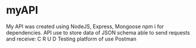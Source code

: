 # myAPI

My API was created using NodeJS, Express, Mongoose 
  npm i for dependencies.
API use to store data of JSON schema 
 able to send requests and receive: C R U D
 Testing platform of use Postman

